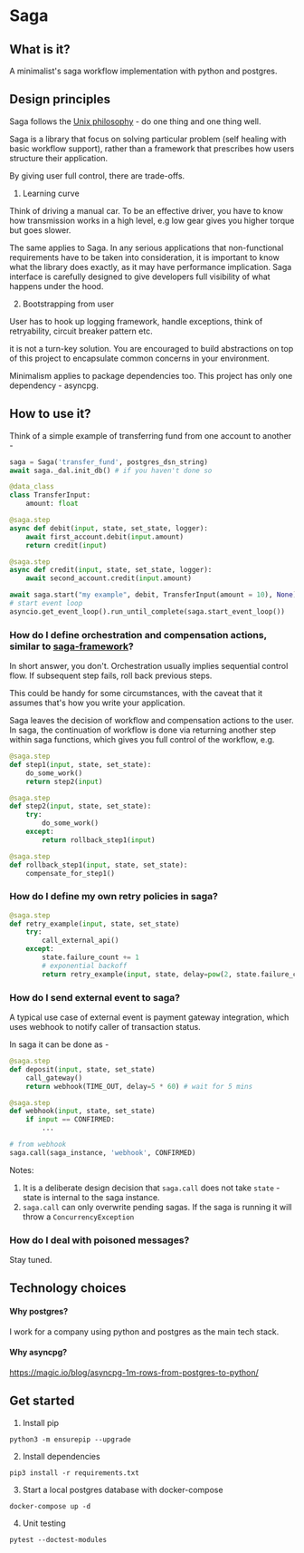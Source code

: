 Saga
===

## What is it?
A minimalist's saga workflow implementation with python and postgres.

## Design principles

Saga follows the [Unix philosophy](https://en.wikipedia.org/wiki/Unix_philosophy) - do one thing and one thing well. 

Saga is a library that focus on solving particular problem (self healing with basic workflow support), rather than a framework that prescribes how users structure their application. 

By giving user full control, there are trade-offs. 

1. Learning curve

Think of driving a manual car. To be an effective driver, you have to know how transmission works in a high level, e.g low gear gives you higher torque but goes slower. 

The same applies to Saga. In any serious applications that non-functional requirements have to be taken into consideration, it is important to know what the library does exactly, as it may have performance implication. Saga interface is carefully designed to give developers full visibility of what happens under the hood.

2. Bootstrapping from user

User has to hook up logging framework, handle exceptions, think of retryability, circuit breaker pattern etc. 

it is not a turn-key solution. You are encouraged to build abstractions on top of this project to encapsulate common concerns in your environment.

Minimalism applies to package dependencies too. This project has only one dependency - asyncpg.

## How to use it?

Think of a simple example of transferring fund from one account to another -
```python
saga = Saga('transfer_fund', postgres_dsn_string)
await saga._dal.init_db() # if you haven't done so

@data_class
class TransferInput:
    amount: float

@saga.step
async def debit(input, state, set_state, logger):
    await first_account.debit(input.amount)
    return credit(input)

@saga.step
async def credit(input, state, set_state, logger):
    await second_account.credit(input.amount)

await saga.start("my example", debit, TransferInput(amount = 10), None)
# start event loop
asyncio.get_event_loop().run_until_complete(saga.start_event_loop())
```

### How do I define orchestration and compensation actions, similar to [saga-framework](https://github.com/absent1706/saga-framework#basics-synchronous-sagas)?

In short answer, you don't. Orchestration usually implies sequential control flow. If subsequent step fails, roll back previous steps.

This could be handy for some circumstances, with the caveat that it assumes that's how you write your application.

Saga leaves the decision of workflow and compensation actions to the user. In saga, the continuation of workflow is done via returning another step within saga functions, which gives you full control of the workflow, e.g. 

```python
@saga.step
def step1(input, state, set_state):
    do_some_work()
    return step2(input)

@saga.step
def step2(input, state, set_state):
    try:
        do_some_work()
    except:
        return rollback_step1(input)

@saga.step
def rollback_step1(input, state, set_state):
    compensate_for_step1()
```

### How do I define my own retry policies in saga?

```python
@saga.step
def retry_example(input, state, set_state)
    try:
        call_external_api()
    except:
        state.failure_count += 1
        # exponential backoff
        return retry_example(input, state, delay=pow(2, state.failure_count))
```

### How do I send external event to saga?
A typical use case of external event is payment gateway integration, which uses webhook to notify caller of transaction status.

In saga it can be done as - 

```python
@saga.step
def deposit(input, state, set_state)
    call_gateway()
    return webhook(TIME_OUT, delay=5 * 60) # wait for 5 mins

@saga.step
def webhook(input, state, set_state)
    if input == CONFIRMED:
        ...

# from webhook
saga.call(saga_instance, 'webhook', CONFIRMED)
```

Notes: 
1. It is a deliberate design decision that `saga.call` does not take `state` - state is internal to the saga instance.
2. `saga.call` can only overwrite pending sagas. If the saga is running it will throw a `ConcurrencyException`

### How do I deal with poisoned messages?
Stay tuned.

## Technology choices
#### Why postgres?
I work for a company using python and postgres as the main tech stack.

#### Why asyncpg?
https://magic.io/blog/asyncpg-1m-rows-from-postgres-to-python/

## Get started

1. Install pip
```
python3 -m ensurepip --upgrade
```

2. Install dependencies
```
pip3 install -r requirements.txt
```

3. Start a local postgres database with docker-compose
```
docker-compose up -d
```

4. Unit testing
```
pytest --doctest-modules
```
